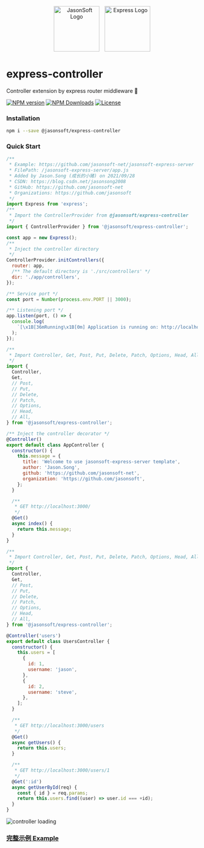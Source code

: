 <p align="center">
  <a href="https://github.com/jasonsoft/" target="blank"><img src="https://avatars.githubusercontent.com/u/90173752?s=200&v=4" width="120" alt="JasonSoft Logo" /></a>
  <a href="https://github.com/expressjs/express" target="blank" style="padding-left:10px;"><img src="https://camo.githubusercontent.com/0566752248b4b31b2c4bdc583404e41066bd0b6726f310b73e1140deefcc31ac/68747470733a2f2f692e636c6f756475702e636f6d2f7a6659366c4c376546612d3330303078333030302e706e67" height="120" alt="Express Logo" /></a>
</p>

# express-controller

Controller extension by express router middleware 🦀

[![NPM version][npm-img]][npm-url]
[![NPM Downloads][downloads-image]][npm-url]
[![License][license-img]][license-url]

### Installation

```bash
npm i --save @jasonsoft/express-controller
```

### Quick Start

```javascript
/**
 * Example: https://github.com/jasonsoft-net/jasonsoft-express-server
 * FilePath: /jasonsoft-express-server/app.js
 * Added by Jason.Song (成长的小猪) on 2021/09/28
 * CSDN: https://blog.csdn.net/jasonsong2008
 * GitHub: https://github.com/jasonsoft-net
 * Organizations: https://github.com/jasonsoft
 */
import Express from 'express';
/**
 * Import the ControllerProvider from @jasonsoft/express-controller
 */
import { ControllerProvider } from '@jasonsoft/express-controller';

const app = new Express();
/**
 * Inject the controller directory
 */
ControllerProvider.initControllers({
  router: app,
  /** The default directory is './src/controllers' */
  dir: './app/controllers',
});

/** Service port */
const port = Number(process.env.PORT || 3000);

/** Listening port */
app.listen(port, () => {
  console.log(
    `[\x1B[36mRunning\x1B[0m] Application is running on: http://localhost:${port}`,
  );
});
```

```javascript
/**
 * Import Controller, Get, Post, Put, Delete, Patch, Options, Head, All, etc. decorators
 */
import {
  Controller,
  Get,
  // Post,
  // Put,
  // Delete,
  // Patch,
  // Options,
  // Head,
  // All,
} from '@jasonsoft/express-controller';

/** Inject the controller decorator */
@Controller()
export default class AppController {
  constructor() {
    this.message = {
      title: 'Welcome to use jasonsoft-express-server template',
      author: 'Jason.Song',
      github: 'https://github.com/jasonsoft-net',
      organization: 'https://github.com/jasonsoft',
    };
  }

  /**
   * GET http://localhost:3000/
   */
  @Get()
  async index() {
    return this.message;
  }
}
```

```javascript
/**
 * Import Controller, Get, Post, Put, Delete, Patch, Options, Head, All, etc. decorators
 */
import {
  Controller,
  Get,
  // Post,
  // Put,
  // Delete,
  // Patch,
  // Options,
  // Head,
  // All,
} from '@jasonsoft/express-controller';

@Controller('users')
export default class UsersController {
  constructor() {
    this.users = [
      {
        id: 1,
        username: 'jason',
      },
      {
        id: 2,
        username: 'steve',
      },
    ];
  }

  /**
   * GET http://localhost:3000/users
   */
  @Get()
  async getUsers() {
    return this.users;
  }

  /**
   * GET http://localhost:3000/users/1
   */
  @Get(':id')
  async getUserById(req) {
    const { id } = req.params;
    return this.users.find((user) => user.id === +id);
  }
}
```

![controller loading](https://github.com/jasonsoft/express-controller/raw/main/controller-loading.jpg)

### [完整示例 Example](https://github.com/jasonsoft-net/jasonsoft-express-server)

[npm-img]: https://img.shields.io/npm/v/@jasonsoft/express-controller.svg?style=flat-square
[npm-url]: https://npmjs.org/package/@jasonsoft/express-controller
[downloads-image]: https://img.shields.io/npm/dt/@jasonsoft/express-controller.svg?style=flat-square
[license-img]: https://img.shields.io/badge/license-MIT-green.svg?style=flat-square
[license-url]: LICENSE
